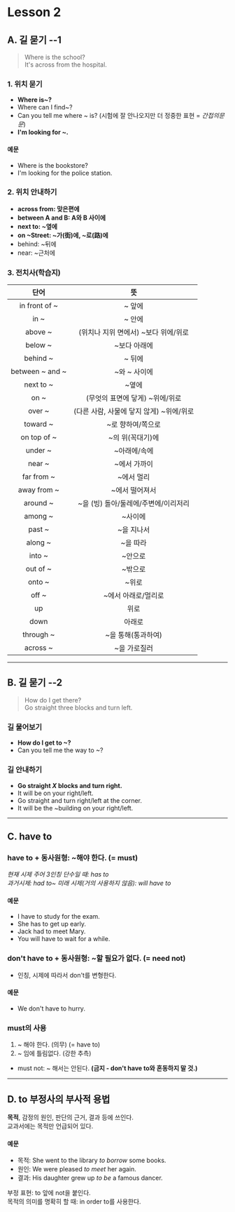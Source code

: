 # Lesson 2
## A. 길 묻기 --1
> Where is the school?    
> It's across from the hospital.    
### 1. 위치 묻기
- **Where is~?**    
- Where can I find~?    
- Can you tell me where ~ is? (시험에 잘 안나오지만 더 정중한 표현 = *간접의문문*)   
- **I'm looking for ~.**    
#### 예문
- Where is the bookstore?   
- I'm looking for the police station.

### 2. 위치 안내하기
- **across from: 맞은편에**
- **between A and B: A와 B 사이에**
- **next to: ~옆에**
- **on ~Street: ~가(街)에, ~로(路)에**
- behind: ~뒤에
- near: ~근처에

### 3. 전치사(학습지)
| 단어 | 뜻 |
|:---:|:---:|
|in front of ~|~ 앞에|
|in ~|~ 안에|
|above ~|(위치나 지위 면에서) ~보다 위에/위로|
|below ~|~보다 아래에|
|behind ~|~ 뒤에|
|between ~ and ~|~와 ~ 사이에|
|next to ~|~옆에|
|on ~|(무엇의 표면에 닿게) ~위에/위로|
|over ~|(다른 사람, 사물에 닿지 않게) ~위에/위로|
|toward ~|~로 향하여/쪽으로|
|on top of ~|~의 위(꼭대기)에|
|under ~|~아래에/속에|
|near ~|~에서 가까이|
|far from ~|~에서 멀리|
|away from ~|~에서 떨어져서|
|around ~|~을 (빙) 돌아/둘레에/주변에/이리저리|
|among ~|~사이에|
|past ~|~을 지나서|
|along ~|~을 따라|
|into ~|~안으로|
|out of ~|~밖으로|
|onto ~|~위로|
|off ~|~에서 아래로/멀리로|
|up|위로|
|down|아래로|
|through ~|~을 통해(통과하여)|
|across ~|~을 가로질러|

---

## B. 길 묻기 --2 
> How do I get there?   
> Go straight three blocks and turn left.
### 길 물어보기 
- **How do I get to ~?**
- Can you tell me the way to ~?
### 길 안내하기
- **Go straight *X* blocks and turn right.**
- It will be on your right/left.
- Go straight and turn right/left at the corner.
- It will be the ~building on your right/left.

---

## C. have to
### have to + 동사원형: ~해야 한다. (= must)   
*현재 시제 주어 3인칭 단수일 때: has to*   
*과거시제: had to~   미래 시제(거의 사용하지 않음): will have to*   
#### 예문
- I have to study for the exam.
- She has to get up early.
- Jack had to meet Mary.
- You will have to wait for a while.

### don't have to + 동사원형: ~할 필요가 없다. (= need not)
* 인칭, 시제에 따라서 don't를 변형한다.
#### 예문 
- We don't have to hurry.   

### must의 사용
1. ~ 해야 한다. (의무) (= have to)
2. ~ 임에 틀림없다. (강한 추측)
* must not: ~ 해서는 안된다. **(금지 - don't have to와 혼동하지 말 것.)**

---

## D. to 부정사의 부사적 용법
**목적**, 감정의 원인, 판단의 근거, 결과 등에 쓰인다.   
교과서에는 목적만 언급되어 있다.
#### 예문 
- 목적: She went to the library *to borrow* some books.
- 원인: We were pleased *to meet* her again.
- 결과: His daughter grew up *to be* a famous dancer.

부정 표현: to 앞에 not을 붙인다.   
목적의 의미를 명확히 할 때: in order to를 사용한다.   